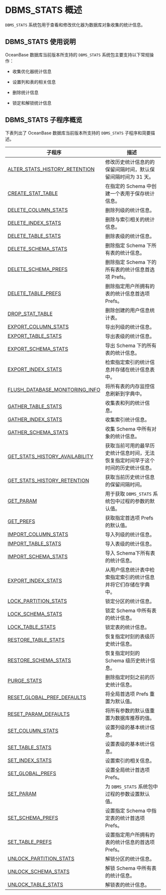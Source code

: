 DBMS_STATS 概述 
==================================

`DBMS_STATS` 系统包用于查看和修改优化器为数据库对象收集的统计信息。

DBMS_STATS 使用说明 
------------------------------------

OceanBase 数据库当前版本所支持的 `DBMS_STATS` 系统包主要支持以下常规操作：

* 收集优化器统计信息

  

* 设置列和表的相关信息

  

* 删除统计信息

  

* 锁定和解锁统计信息

  




DBMS_STATS 子程序概览 
-------------------------------------

下表列出了 OceanBase 数据库当前版本所支持的 `DBMS_STATS` 子程序和简要描述。


|                                    **子程序**                                    |                  **描述**                  |
|-------------------------------------------------------------------------------|------------------------------------------|
| [ALTER_STATS_HISTORY_RETENTION](../2.DBMS_STATS/2.alter_stats_history_retention.md)  | 修改历史统计信息的的保留间隔时间，默认保留间隔时间为 31 天。         |
| [CREATE_STAT_TABLE](../2.DBMS_STATS/3.create_stat_table.md)              | 在指定的 Schema 中创建一个表用于保存统计信息。              |
| [DELETE_COLUMN_STATS](../2.DBMS_STATS/4.DELETE_COLUMN_STATS-1.md)            | 删除列级的统计信息。                               |
| [DELETE_INDEX_STATS](../2.DBMS_STATS/5.delete_index_stats-1.md)             | 删除与索引相关的统计信息。                            |
| [DELETE_TABLE_STATS](../2.DBMS_STATS/6.DELETE_TABLE_STATS.md)             | 删除表级的统计信息。                               |
| [DELETE_SCHEMA_STATS](../2.DBMS_STATS/7.DELETE_SCHEMA_STATS.md)            | 删除指定 Schema 下所有表的统计信息。                   |
| [DELETE_SCHEMA_PREFS](../2.DBMS_STATS/8.delete_schema_prefs.md)            | 删除指定 Schema 下的所有表的统计信息首选项 Prefs。         |
| [DELETE_TABLE_PREFS](../2.DBMS_STATS/9.delete_table_prefs.md)             | 删除指定用户所拥有的表的统计信息首选项 Prefs。               |
| [DROP_STAT_TABLE](../2.DBMS_STATS/10.DROP_STAT_TABLE.md)                | 删除创建的用户信息统计表。                            |
| [EXPORT_COLUMN_STATS](../2.DBMS_STATS/12.EXPORT_COLUMN_STATS.md)            | 导出列级的统计信息。                               |
| [EXPORT_TABLE_STATS](../2.DBMS_STATS/13.EXPORT_TABLE_STATS.md)             | 导出表级的统计信息。                               |
| [EXPORT_SCHEMA_STATS](../2.DBMS_STATS/14.EXPORT_SCHEMA_STATS.md)            | 导出 Schema 下的所有表的统计信息。                    |
| [EXPORT_INDEX_STATS](../2.DBMS_STATS/11.export_index_stats.md)             | 检索指定索引的统计信息并存储在统计信息表中。                   |
| [FLUSH_DATABASE_MONITORING_INFO](../2.DBMS_STATS/15.FLUSH_DATABASE_MONITORING_INFO.md) | 将所有表的内存监控信息刷新到字典中。                       |
| [GATHER_TABLE_STATS](../2.DBMS_STATS/17.GATHER_TABLE_STATS.md)             | 收集表和列的统计信息。                              |
| [GATHER_INDEX_STATS](../2.DBMS_STATS/16.gather_index_stats.md)             | 收集索引统计信息。                                |
| [GATHER_SCHEMA_STATS](../2.DBMS_STATS/18.gather_schema_stats.md)            | 收集 Schema 中所有对象的统计信息。                    |
| [GET_STATS_HISTORY_AVAILABILITY](../2.DBMS_STATS/19.get_stats_history_availability.md) | 获取当前可用的最早历史统计信息时间，无法恢复指定时间早于这个时间的历史统计信息。 |
| [GET_STATS_HISTORY_RETENTION](../2.DBMS_STATS/20.get_stats_history_retention.md)    | 获取当前历史统计信息的保留间隔时间。                       |
| [GET_PARAM](../2.DBMS_STATS/21.get_param.md)                      | 用于获取 `DBMS_STATS` 系统包中过程的参数的默认值。         |
| [GET_PREFS](../2.DBMS_STATS/22.get_prefs.md)                      | 获取指定首选项 Prefs 的默认值。                      |
| [IMPORT_COLUMN_STATS](../2.DBMS_STATS/24.IMPORT_COLUMN_STATS.md)            | 导入列级的统计信息。                               |
| [IMPORT_TABLE_STATS](../2.DBMS_STATS/25.IMPORT_TABLE_STATS.md)             | 导入表级的统计信息。                               |
| [IMPORT_SCHEMA_STATS](../2.DBMS_STATS/26.import_schema_stats.md)            | 导入 Schema下所有表的统计信息。                      |
| [EXPORT_INDEX_STATS](../2.DBMS_STATS/11.export_index_stats.md)             | 从用户信息统计表中检索指定索引的统计信息并将它们存储在字典中。          |
| [LOCK_PARTITION_STATS](../2.DBMS_STATS/27.LOCK_PARTITION_STATS.md)           | 锁定分区的统计信息。                               |
| [LOCK_SCHEMA_STATS](../2.DBMS_STATS/28.LOCK_SCHEMA_STATS.md)              | 锁定 Schema 中所有表的统计信息。                     |
| [LOCK_TABLE_STATS](../2.DBMS_STATS/29.LOCK_TABLE_STATS.md)               | 锁定表的统计信息。                                |
| [RESTORE_TABLE_STATS](../2.DBMS_STATS/30.restore_table_stats.md)            | 恢复指定时刻的表级历史统计信息。                         |
| [RESTORE_SCHEMA_STATS](../2.DBMS_STATS/31.restore_schema_stats.md)           | 恢复指定时刻的 Schema 级历史统计信息。                  |
| [PURGE_STATS](../2.DBMS_STATS/34.purge_stats.md)                    | 删除指定时刻之前的历史统计信息。                         |
| [RESET_GLOBAL_PREF_DEFAULTS](../2.DBMS_STATS/32.reset_global_pref_defaults.md)     | 将全局首选项  Prefs 重置为默认值。                    |
| [RESET_PARAM_DEFAULTS](../2.DBMS_STATS/33.reset_param_defaults.md)           | 将所有参数的默认值重置为数据库推荐的值。                     |
| [SET_COLUMN_STATS](../2.DBMS_STATS/35.SET_COLUMN_STATS.md)               | 设置列级的基本统计信息。                             |
| [SET_TABLE_STATS](../2.DBMS_STATS/37.SET_TABLE_STATS.md)                | 设置表级的基本统计信息。                             |
| [SET_INDEX_STATS](../2.DBMS_STATS/36.set_index_stats.md)                | 设置索引的相关信息。                               |
| [SET_GLOBAL_PREFS](../2.DBMS_STATS/38.set_global_prefs.md)               | 设置全局统计首选项 Prefs。                         |
| [SET_PARAM](../2.DBMS_STATS/39.set_param.md)                      | 为 `DBMS_STATS` 系统包中过程的参数设置默认值。           |
| [SET_SCHEMA_PREFS](../2.DBMS_STATS/40.set_schema_prefs.md)               | 设置指定 Schema 中指定表的统计首选项 Prefs。            |
| [SET_TABLE_PREFS](../2.DBMS_STATS/41.set_table_prefs.md)                | 设置指定用户所拥有的表的统计信息的首选项 Prefs。              |
| [UNLOCK_PARTITION_STATS](../2.DBMS_STATS/42.UNLOCK_PARTITION_STATS.md)         | 解锁分区的统计信息。                               |
| [UNLOCK_SCHEMA_STATS](../2.DBMS_STATS/43.UNLOCK_SCHEMA_STATS.md)            | 解锁 Schema 中所有表的统计信息。                     |
| [UNLOCK_TABLE_STATS](../2.DBMS_STATS/44.UNLOCK_TABLE_STATS.md)             | 解锁表的统计信息。                                |


